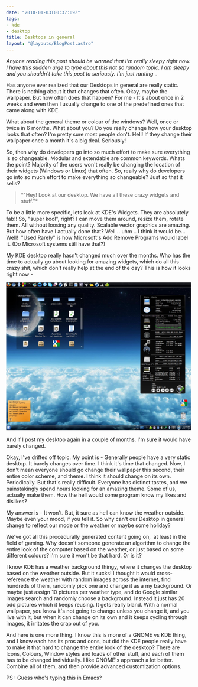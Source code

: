 ```yaml
---
date: "2010-01-03T00:37:09Z"
tags:
- kde
- desktop
title: Desktops in general
layout: "@layouts/BlogPost.astro"
---
```


<div id="_mcePaste">

*Anyone reading this post should be warned that I'm really sleepy right now. I have this sudden urge to type about this not so random topic. I am sleepy and you shouldn't take this post to seriously. I'm just ranting ..*

Has anyone ever realized that our Desktops in general are really static. There is nothing about it that changes that often. Okay, maybe the wallpaper. But how often does that happen? For me - It's about once in 2 weeks and even then I usually change to one of the predefined ones that came along with KDE.

What about the general theme or colour of the windows? Well, once or twice in 6 months. What about you? Do you really change how your desktop looks that often? I'm pretty sure most people don't. Hell! If they change their wallpaper once a month it's a big deal. Seriously!

So, then why do developers go into so much effort to make sure everything is so changeable. Modular and extendable are common keywords. Whats the point? Majority of the users won't really be changing the location of their widgets (Windows or Linux) that often. So, really why do developers go into so much effort to make everything so changeable? Just so that it sells?
<blockquote>*"Hey! Look at our desktop. We have all these crazy widgets and stuff."*</blockquote>
To be a little more specific, lets look at KDE's Widgets. They are absolutely fab!! So, "super kool", right? I can move them around, resize them, rotate them. All without loosing any quality. Scalable vector graphics are amazing. But how often have I actually done that? Well .. uhm .. I think it would be... Well!  "Used Rarely" is how Microsoft's Add Remove Programs would label it. (Do Microsoft systems still have that?)

My KDE desktop really hasn't changed much over the months. Who has the time to actually go about looking for amazing widgets, which do all this crazy shit, which don't really help at the end of the day? This is how it looks right now -

<a href="/blog/images/2010/01/03/desktop1.jpeg"><img class="aligncenter size-full wp-image-112" title="desktop" src="/blog/images/2010/01/03/desktop1.jpeg" alt="" width="500" height="400" /></a><a href="/blog/images/2010/01/03/desktop1.jpeg">
</a>

And if I post my desktop again in a couple of months. I'm sure it would have barely changed.

Okay, I've drifted off topic. My point is - Generally people have a very static desktop. It barely changes over time. I think it's time that changed. Now, I don't mean everyone should go change their wallpaper this second, their entire color scheme, and theme. I think it should change on its own. Periodically. But that's really difficult. Everyone has distinct tastes, and we painstakingly spend hours looking for an amazing theme. Some of us, actually make them. How the hell would some program know my likes and dislikes?

My answer is - It won't. But, it sure as hell can know the weather outside. Maybe even your mood, if you tell it. So why can't our Desktop in general change to reflect our mode or the weather or maybe some holiday?

We've got all this procedurally generated content going on,  at least in the field of gaming. Why doesn't someone generate an algorithm to change the entire look of the computer based on the weather, or just based on some different colours? I'm sure it won't be that hard. Or is it?

I know KDE has a weather background thingy, where it changes the desktop based on the weather outside. But it sucks! I thought it would cross-reference the weather with random images across the internet, find hundreds of them, randomly pick one and change it as a my background. Or maybe just assign 10 pictures per weather type, and do Google similar images search and randomly choose a background. Instead it just has 20 odd pictures which it keeps reusing. It gets really bland. With a normal wallpaper, you know it's not going to change unless you change it, and you live with it, but when it can change on its own and it keeps cycling through images, it irritates the crap out of you.

And here is one more thing. I know this is more of a GNOME vs KDE thing, and I know each has its pros and cons, but did the KDE people really have to make it that hard to change the entire look of the desktop? There are Icons, Colours, Window styles and loads of other stuff, and each of them has to be changed individually. I like GNOME's approach a lot better. Combine all of them, and then provide advanced customization options.

PS : Guess who's typing this in Emacs?

</div>
